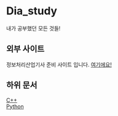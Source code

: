 # Dia_study

내가 공부했던 모든 것들!

## 외부 사이트

정보처리산업기사 준비 사이트 입니다.  <a href="https://sulky-bamboo-eaa.notion.site/89c657c4d49f464da79ef426faeb049b">여기에요!</a>

## 하위 문서

[C++](C++/README.md)   
[Python](Python/README.md)
